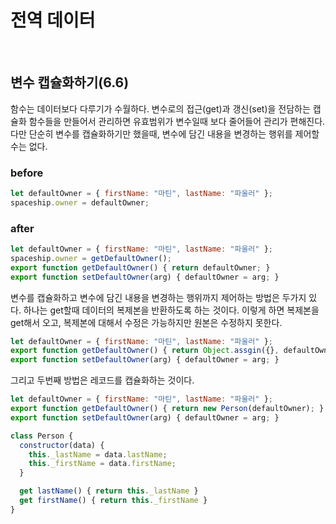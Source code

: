 # 전역 데이터

</br>

## 변수 캡슐화하기(6.6)

함수는 데이터보다 다루기가 수월하다. 변수로의 접근(get)과 갱신(set)을 전담하는 캡슐화 함수들을 만들어서 관리하면 유효범위가 변수일때 보다 줄어들어 관리가 편해진다. 다만 단순히 변수를 캡슐화하기만 했을때, 변수에 담긴 내용을 변경하는 행위를 제어할 수는 없다.

### before

```javascript
let defaultOwner = { firstName: "마틴", lastName: "파울러" };
spaceship.owner = defaultOwner;
```

### after

```javascript
let defaultOwner = { firstName: "마틴", lastName: "파울러" };
spaceship.owner = getDefaultOwner();
export function getDefaultOwner() { return defaultOwner; }
export function setDefaultOwner(arg) { defaultOwner = arg; }
```

변수를 캡슐화하고 변수에 담긴 내용을 변경하는 행위까지 제어하는 방법은 두가지 있다. 하나는 get할때 데이터의 복제본을 반환하도록 하는 것이다. 이렇게 하면 복제본을 get해서 오고, 복제본에 대해서 수정은 가능하지만 원본은 수정하지 못한다.

```javascript
let defaultOwner = { firstName: "마틴", lastName: "파울러" };
export function getDefaultOwner() { return Object.assgin({}, defaultOwner); }
export function setDefaultOwner(arg) { defaultOwner = arg; }
```

그리고 두번째 방법은 레코드를 캡슐화하는 것이다.

```javascript
let defaultOwner = { firstName: "마틴", lastName: "파울러" };
export function getDefaultOwner() { return new Person(defaultOwner); }
export function setDefaultOwner(arg) { defaultOwner = arg; }

class Person {
  constructor(data) {
    this._lastName = data.lastName;
    this._firstName = data.firstName;
  }

  get lastName() { return this._lastName }
  get firstName() { return this._firstName }
}
```
